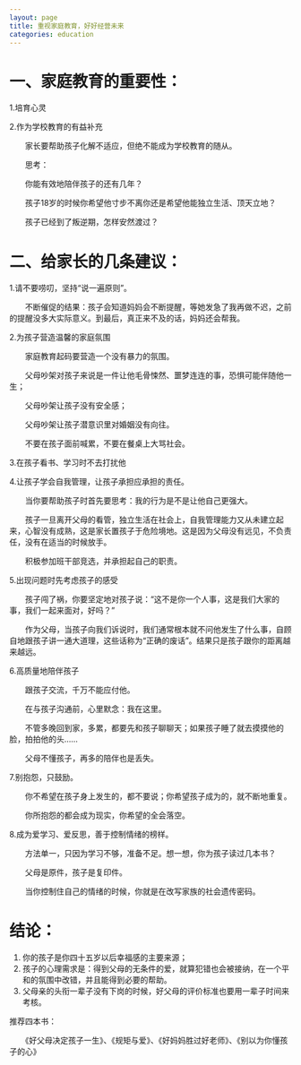 ```yaml
---
layout: page
title: 重视家庭教育，好好经营未来
categories: education
---
```




# 一、家庭教育的重要性：

1.培育心灵

2.作为学校教育的有益补充

　　家长要帮助孩子化解不适应，但绝不能成为学校教育的随从。

　　思考：

　　你能有效地陪伴孩子的还有几年？

　　孩子18岁的时候你希望他寸步不离你还是希望他能独立生活、顶天立地？

　　孩子已经到了叛逆期，怎样安然渡过？

# 二、给家长的几条建议：

1.请不要唠叨，坚持“说一遍原则”。

　　不断催促的结果：孩子会知道妈妈会不断提醒，等她发急了我再做不迟，之前的提醒没多大实际意义。到最后，真正来不及的话，妈妈还会帮我。

2.为孩子营造温馨的家庭氛围

　　家庭教育起码要营造一个没有暴力的氛围。

　　父母吵架对孩子来说是一件让他毛骨悚然、噩梦连连的事，恐惧可能伴随他一生；

　　父母吵架让孩子没有安全感；

　　父母吵架让孩子潜意识里对婚姻没有向往。

　　不要在孩子面前喊累，不要在餐桌上大骂社会。

3.在孩子看书、学习时不去打扰他

4.让孩子学会自我管理，让孩子承担应承担的责任。

　　当你要帮助孩子时首先要思考：我的行为是不是让他自己更强大。

　　孩子一旦离开父母的看管，独立生活在社会上，自我管理能力又从未建立起来，心智没有成熟，这是家长置孩子于危险境地。这是因为父母没有远见，不负责任，没有在适当的时候放手。

　　积极参加班干部竞选，并承担起自己的职责。

5.出现问题时先考虑孩子的感受

　　孩子闯了祸，你要坚定地对孩子说：“这不是你一个人事，这是我们大家的事，我们一起来面对，好吗？”

　　作为父母，当孩子向我们诉说时，我们通常根本就不问他发生了什么事，自顾自地跟孩子讲一通大道理，这些话称为“正确的废话”。结果只是孩子跟你的距离越来越远。

6.高质量地陪伴孩子

　　跟孩子交流，千万不能应付他。

　　在与孩子沟通前，心里默念：我在这里。

　　不管多晚回到家，多累，都要先和孩子聊聊天；如果孩子睡了就去摸摸他的脸，拍拍他的头……

　　父母不懂孩子，再多的陪伴也是丢失。

7.别抱怨，只鼓励。

　　你不希望在孩子身上发生的，都不要说；你希望孩子成为的，就不断地重复。

　　你所抱怨的都会成为现实，你希望的全会落空。

8.成为爱学习、爱反思，善于控制情绪的榜样。

　　方法单一，只因为学习不够，准备不足。想一想，你为孩子读过几本书？

　　父母是原件，孩子是复印件。

　　当你控制住自己的情绪的时候，你就是在改写家族的社会遗传密码。

# 结论：

1. 你的孩子是你四十五岁以后幸福感的主要来源；
2. 孩子的心理需求是：得到父母的无条件的爱，就算犯错也会被接纳，在一个平和的氛围中改错，并且能得到必要的帮助。
3. 父母亲的头衔一辈子没有下岗的时候，好父母的评价标准也要用一辈子时间来考核。

推荐四本书：

　　《好父母决定孩子一生》、《规矩与爱》、《好妈妈胜过好老师》、《别以为你懂孩子的心》
